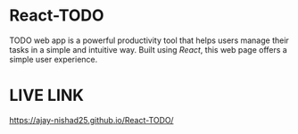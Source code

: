 # React-TODO
TODO web app is a powerful productivity tool that helps users manage their tasks in a simple and intuitive way. Built using *React*, this web page offers a simple user experience.

# LIVE LINK
https://ajay-nishad25.github.io/React-TODO/
